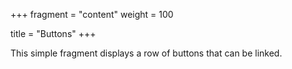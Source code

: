 +++
fragment = "content"
weight = 100

title = "Buttons"
+++

This simple fragment displays a row of buttons that can be linked.

